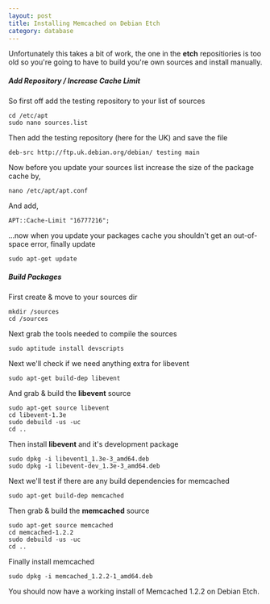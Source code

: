 ```yaml
---
layout: post
title: Installing Memcached on Debian Etch
category: database
---
```


Unfortunately this takes a bit of work, the one in the **etch** repositiories is too old so you're going to have to build you're own sources and install manually.

##### Add Repository / Increase Cache Limit

So first off add the testing repository to your list of sources

    cd /etc/apt
    sudo nano sources.list

Then add the testing repository (here for the UK) and save the file

    deb-src http://ftp.uk.debian.org/debian/ testing main

Now before you update your sources list increase the size of the package cache by,

    nano /etc/apt/apt.conf

And add,

    APT::Cache-Limit "16777216";

...now when you update your packages cache you shouldn't get an out-of-space error, finally update

    sudo apt-get update

##### Build Packages

First create & move to your sources dir

    mkdir /sources
    cd /sources

Next grab the tools needed to compile the sources

    sudo aptitude install devscripts

Next we'll check if we need anything extra for libevent

    sudo apt-get build-dep libevent

And grab & build the **libevent** source

    sudo apt-get source libevent
    cd libevent-1.3e
    sudo debuild -us -uc
    cd ..

Then install **libevent** and it's development package

    sudo dpkg -i libevent1_1.3e-3_amd64.deb
    sudo dpkg -i libevent-dev_1.3e-3_amd64.deb

Next we'll test if there are any build dependencies for memcached

    sudo apt-get build-dep memcached

Then grab & build the **memcached** source

    sudo apt-get source memcached
    cd memcached-1.2.2
    sudo debuild -us -uc
    cd ..

Finally install memcached

    sudo dpkg -i memcached_1.2.2-1_amd64.deb

You should now have a working install of Memcached 1.2.2 on Debian Etch.

